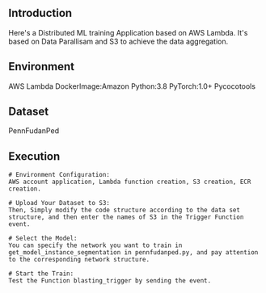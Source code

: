 ## Introduction

Here's a Distributed ML training Application based on AWS Lambda.
It's based on Data Parallisam and S3 to achieve the data aggregation.

## Environment

AWS Lambda
DockerImage:Amazon Python:3.8
PyTorch:1.0+
Pycocotools

## Dataset

PennFudanPed

## Execution
```
# Environment Configuration: 
AWS account application, Lambda function creation, S3 creation, ECR creation.

# Upload Your Dataset to S3: 
Then, Simply modify the code structure according to the data set structure, and then enter the names of S3 in the Trigger Function event.

# Select the Model:
You can specify the network you want to train in get_model_instance_segmentation in pennfudanped.py, and pay attention to the corresponding network structure.

# Start the Train:
Test the Function blasting_trigger by sending the event.

```